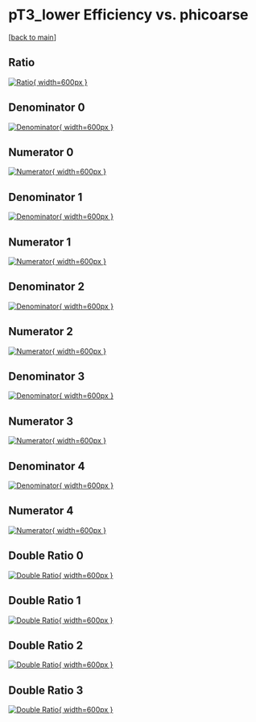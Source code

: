 # pT3_lower Efficiency vs. phicoarse

[[back to main](./)]



## Ratio

[![Ratio](../mtv/var/pT3_lower_loweta_13_0_eff_phicoarse.png){ width=600px }](../mtv/var/pT3_lower_loweta_13_0_eff_phicoarse.pdf)

## Denominator 0

[![Denominator](../mtv/den/pT3_lower_loweta_13_0_eff_phicoarse_den0.png){ width=600px }](../mtv/den/pT3_lower_loweta_13_0_eff_phicoarse_den0.pdf)

## Numerator 0

[![Numerator](../mtv/num/pT3_lower_loweta_13_0_eff_phicoarse_num0.png){ width=600px }](../mtv/num/pT3_lower_loweta_13_0_eff_phicoarse_num0.pdf)

## Denominator 1

[![Denominator](../mtv/den/pT3_lower_loweta_13_0_eff_phicoarse_den1.png){ width=600px }](../mtv/den/pT3_lower_loweta_13_0_eff_phicoarse_den1.pdf)

## Numerator 1

[![Numerator](../mtv/num/pT3_lower_loweta_13_0_eff_phicoarse_num1.png){ width=600px }](../mtv/num/pT3_lower_loweta_13_0_eff_phicoarse_num1.pdf)

## Denominator 2

[![Denominator](../mtv/den/pT3_lower_loweta_13_0_eff_phicoarse_den2.png){ width=600px }](../mtv/den/pT3_lower_loweta_13_0_eff_phicoarse_den2.pdf)

## Numerator 2

[![Numerator](../mtv/num/pT3_lower_loweta_13_0_eff_phicoarse_num2.png){ width=600px }](../mtv/num/pT3_lower_loweta_13_0_eff_phicoarse_num2.pdf)

## Denominator 3

[![Denominator](../mtv/den/pT3_lower_loweta_13_0_eff_phicoarse_den3.png){ width=600px }](../mtv/den/pT3_lower_loweta_13_0_eff_phicoarse_den3.pdf)

## Numerator 3

[![Numerator](../mtv/num/pT3_lower_loweta_13_0_eff_phicoarse_num3.png){ width=600px }](../mtv/num/pT3_lower_loweta_13_0_eff_phicoarse_num3.pdf)

## Denominator 4

[![Denominator](../mtv/den/pT3_lower_loweta_13_0_eff_phicoarse_den4.png){ width=600px }](../mtv/den/pT3_lower_loweta_13_0_eff_phicoarse_den4.pdf)

## Numerator 4

[![Numerator](../mtv/num/pT3_lower_loweta_13_0_eff_phicoarse_num4.png){ width=600px }](../mtv/num/pT3_lower_loweta_13_0_eff_phicoarse_num4.pdf)

## Double Ratio 0

[![Double Ratio](../mtv/ratio/pT3_lower_loweta_13_0_eff_phicoarse_ratio0.png){ width=600px }](../mtv/ratio/pT3_lower_loweta_13_0_eff_phicoarse_ratio0.pdf)

## Double Ratio 1

[![Double Ratio](../mtv/ratio/pT3_lower_loweta_13_0_eff_phicoarse_ratio1.png){ width=600px }](../mtv/ratio/pT3_lower_loweta_13_0_eff_phicoarse_ratio1.pdf)

## Double Ratio 2

[![Double Ratio](../mtv/ratio/pT3_lower_loweta_13_0_eff_phicoarse_ratio2.png){ width=600px }](../mtv/ratio/pT3_lower_loweta_13_0_eff_phicoarse_ratio2.pdf)

## Double Ratio 3

[![Double Ratio](../mtv/ratio/pT3_lower_loweta_13_0_eff_phicoarse_ratio3.png){ width=600px }](../mtv/ratio/pT3_lower_loweta_13_0_eff_phicoarse_ratio3.pdf)

